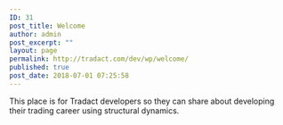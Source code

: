 ```yaml
---
ID: 31
post_title: Welcome
author: admin
post_excerpt: ""
layout: page
permalink: http://tradact.com/dev/wp/welcome/
published: true
post_date: 2018-07-01 07:25:58
---
```

This place is for Tradact developers so they can share about developing their trading career using structural dynamics.